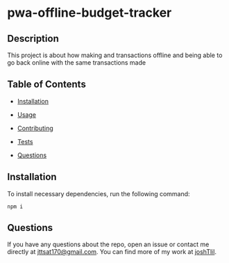# pwa-offline-budget-tracker
## Description

This project is about how making and transactions offline and being able to go back online with the same transactions made 

## Table of Contents 

* [Installation](#installation)

* [Usage](#usage)

* [Contributing](#contributing)

* [Tests](#tests)

* [Questions](#questions)

## Installation

To install necessary dependencies, run the following command:

```
npm i
```


## Questions

If you have any questions about the repo, open an issue or contact me directly at jttsat170@gmail.com. You can find more of my work at [joshTlil](https://github.com/joshTlil/).
